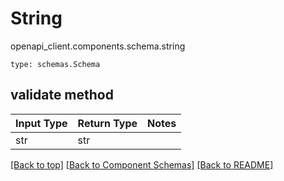 # String
openapi_client.components.schema.string
```
type: schemas.Schema
```

## validate method
Input Type | Return Type | Notes
------------ | ------------- | -------------
str | str |

[[Back to top]](#top) [[Back to Component Schemas]](../../../README.md#Component-Schemas) [[Back to README]](../../../README.md)
